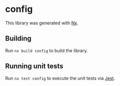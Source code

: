 # config

This library was generated with [Nx](https://nx.dev).

## Building

Run `nx build config` to build the library.

## Running unit tests

Run `nx test config` to execute the unit tests via [Jest](https://jestjs.io).
